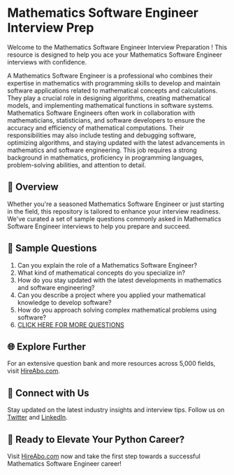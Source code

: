 # Mathematics Software Engineer Interview Prep

Welcome to the Mathematics Software Engineer Interview Preparation ! This resource is designed to help you ace your Mathematics Software Engineer interviews with confidence.

A Mathematics Software Engineer is a professional who combines their expertise in mathematics with programming skills to develop and maintain software applications related to mathematical concepts and calculations. They play a crucial role in designing algorithms, creating mathematical models, and implementing mathematical functions in software systems. Mathematics Software Engineers often work in collaboration with mathematicians, statisticians, and software developers to ensure the accuracy and efficiency of mathematical computations. Their responsibilities may also include testing and debugging software, optimizing algorithms, and staying updated with the latest advancements in mathematics and software engineering. This job requires a strong background in mathematics, proficiency in programming languages, problem-solving abilities, and attention to detail.

## 🚀 Overview

Whether you're a seasoned Mathematics Software Engineer or just starting in the field, this repository is tailored to enhance your interview readiness. We've curated a set of sample questions commonly asked in Mathematics Software Engineer interviews to help you prepare and succeed.

## 📝 Sample Questions

1. Can you explain the role of a Mathematics Software Engineer?
2. What kind of mathematical concepts do you specialize in?
3. How do you stay updated with the latest developments in mathematics and software engineering?
4. Can you describe a project where you applied your mathematical knowledge to develop software?
5. How do you approach solving complex mathematical problems using software?
6. [CLICK HERE FOR MORE QUESTIONS](https://hireabo.com/job/19_0_31/Mathematics%20Software%20Engineer)

## 🌐 Explore Further

For an extensive question bank and more resources across 5,000 fields, visit [HireAbo.com](https://www.hireabo.com).

## 📱 Connect with Us

Stay updated on the latest industry insights and interview tips. Follow us on [Twitter](https://twitter.com/hireabo) and [LinkedIn](https://www.linkedin.com/in/hire-abo-3609972a8/).

## 🚀 Ready to Elevate Your Python Career?

Visit [HireAbo.com](https://www.hireabo.com) now and take the first step towards a successful Mathematics Software Engineer career!